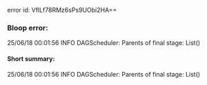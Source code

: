 error id: VflLf78RMz6sPs9UObi2HA==
### Bloop error:

25/06/18 00:01:56 INFO DAGScheduler: Parents of final stage: List()
#### Short summary: 

25/06/18 00:01:56 INFO DAGScheduler: Parents of final stage: List()